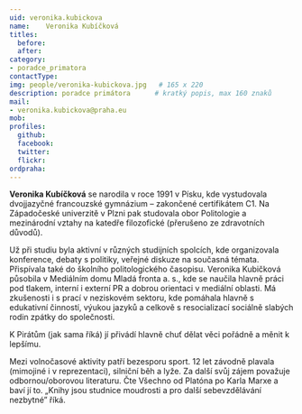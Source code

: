 ```yaml
---
uid: veronika.kubickova
name:    Veronika Kubíčková
titles:
  before: 
  after:
category:                
- poradce_primatora
contactType: 
img: people/veronika-kubickova.jpg   # 165 x 220
description: poradce primátora    	# kratký popis, max 160 znaků
mail:
- veronika.kubickova@praha.eu
mob: 
profiles:
  github:       
  facebook:    
  twitter: 		  
  flickr:		  
ordpraha: 
---
```


**Veronika Kubíčková** se narodila v roce 1991 v Písku, kde vystudovala dvojjazyčné francouzské gymnázium – zakončené certifikátem C1. Na Západočeské univerzitě v Plzni pak studovala obor Politologie a mezinárodní vztahy na katedře filozofické (přerušeno ze zdravotních důvodů).

Už při studiu byla aktivní v různých studijních spolcích, kde organizovala konference, debaty s politiky, veřejné diskuze na současná témata. Přispívala také do školního politologického časopisu.
Veronika Kubičková působila v Mediálním domu Mladá fronta a. s., kde se naučila hlavně práci pod tlakem, interní i externí PR a dobrou orientaci v mediální oblasti. Má zkušenosti i s prací v neziskovém sektoru, kde pomáhala hlavně s edukativní činností, výukou jazyků a celkově s resocializací sociálně slabých rodin zpátky do společnosti.

K Pirátům (jak sama říká) jí přivádí hlavně chuť dělat věci pořádně a měnit k lepšímu.

Mezi volnočasové aktivity patří bezesporu sport. 12 let závodně plavala (mimojiné i v reprezentaci), silniční běh a lyže. Za další svůj zájem považuje odbornou/oborovou literaturu. Čte Všechno od Platóna po Karla Marxe a baví jí to. „Knihy jsou studnice moudrosti a pro další sebevzdělávání nezbytné” říká.

